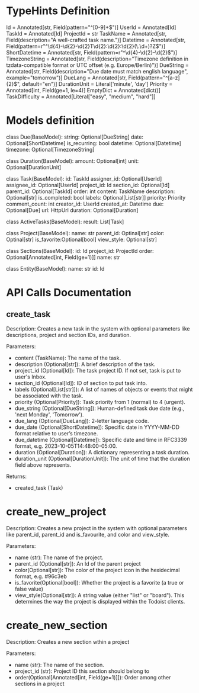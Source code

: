 # TypeHints Definition
Id = Annotated[str, Field(pattern="^[0-9]+$")]
UserId = Annotated[Id]
TaskId = Annotated[Id]
ProjectId = str
TaskName = Annotated[str, Field(description="A well-crafted task name.")]
Datetime = Annotated[str, Field(pattern=r"^\d{4}-\d{2}-\d{2}T\d{2}:\d{2}:\d{2}(\.\d+)?Z$")]
ShortDatetime = Annotated[str, Field(pattern=r"^\d{4}-\d{2}-\d{2}$")]
TimezoneString = Annotated[str, Field(description="Timezone definition in tzdata-compatible format or UTC offset (e.g. Europe/Berlin)")]
DueString = Annotated[str, Field(description="Due date must match english language", example="tomorrow")]
DueLang = Annotated[str, Field(pattern="^[a-z]{2}$", default="en")]
DurationUnit = Literal['minute', 'day']
Priority = Annotated[int, Field(ge=1, le=4)]
EmptyDict = Annotated[dict()]
TaskDifficulty = Annotated[Literal["easy", "medium", "hard"]]


# Models definition
class Due(BaseModel):
    string: Optional[DueString]
    date: Optional[ShortDatetime]
    is_recurring: bool
    datetime: Optional[Datetime]
    timezone: Optional[TimezoneString]


class Duration(BaseModel):
    amount: Optional[int]
    unit: Optional[DurationUnit]


class Task(BaseModel):
    id: TaskId
    assigner_id: Optional[UserId]
    assignee_id: Optional[UserId]
    project_id: Id
    section_id: Optional[Id]
    parent_id: Optional[TaskId]
    order: int
    content: TaskName
    description: Optional[str]
    is_completed: bool
    labels: Optional[List[str]]
    priority: Priority
    comment_count: int
    creator_id: UserId
    created_at: Datetime
    due: Optional[Due]
    url: HttpUrl
    duration: Optional[Duration]


class ActiveTasks(BaseModel):
    result: List[Task]

class Project(BaseModel):
    name: str
    parent_id: Optinal[str]
    color: Optinal[str]
    is_favorite:Optional[bool]
    view_style: Optional[str]

class Sections(BaseModel):
    id: Id
    project_id: ProjectId
    order: Optional[Annotated[int, Field(ge=1)]]
    name: str

class Entity(BaseModel):
    name: str
    id: Id


# API Calls Documentation
## create_task

Description:
Creates a new task in the system with optional parameters like descriptions, project and section IDs, and duration.

Parameters:
- content (TaskName): The name of the task.
- description (Optional[str]): A brief description of the task.
- project_id (Optional[Id]): The task project ID. If not set, task is put to user's Inbox.
- section_id (Optional[Id]): ID of section to put task into.
- labels (Optional[List[str]]): A list of names of objects or events that might be associated with the task.
- priority (Optional[Priority]): Task priority from 1 (normal) to 4 (urgent).
- due_string (Optional[DueString]): Human-defined task due date (e.g., 'next Monday', 'Tomorrow').
- due_lang (Optional[DueLang]): 2-letter language code.
- due_date (Optional[ShortDatetime]): Specific date in YYYY-MM-DD format relative to user’s timezone.
- due_datetime (Optional[Datetime]): Specific date and time in RFC3339 format, e.g. 2023-10-05T14:48:00-05:00.
- duration (Optional[Duration]): A dictionary representing a task duration.
- duration_unit (Optional[DurationUnit]): The unit of time that the duration field above represents.

Returns:
- created_task (Task)

# create_new_project

Description:
Creates a new project in the system with optional parameters like parent_id, parent_id and is_favourite, and color and view_style.

Parameters:
- name (str): The name of the project.
- parent_id (Optional[str]): An Id of the parent project
- color(Optional[str]): The color of the project icon in the hexidecimal format, e.g. #96c3eb
- is_favorite(Optional[bool]): Whether the project is a favorite (a true or false value)
- view_style(Optional[str]): A string value (either "list" or "board"). This determines the way the project is displayed within the Todoist clients. 

# create_new_section

Description: Creates a new section wthin a project

Parameters:
- name (str): The name of the section.
- project_id (str): Project ID this section should belong to
- order(Optional[Annotated[int, Field(ge=1)]]): Order among other sections in a project

